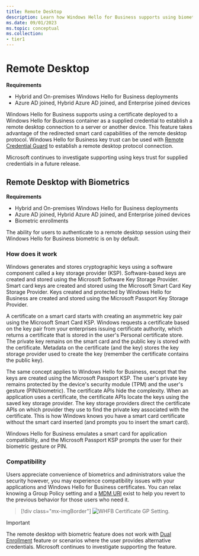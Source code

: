 ```yaml
---
title: Remote Desktop
description: Learn how Windows Hello for Business supports using biometrics with remote desktop
ms.date: 09/01/2023
ms.topic: conceptual
ms.collection:
- tier1
---
```


# Remote Desktop

**Requirements**

- Hybrid and On-premises Windows Hello for Business deployments
- Azure AD joined, Hybrid Azure AD joined, and Enterprise joined devices

Windows Hello for Business supports using a certificate deployed to a Windows Hello for Business container as a supplied credential to establish a remote desktop connection to a server or another device. This feature takes advantage of the redirected smart card capabilities of the remote desktop protocol. Windows Hello for Business key trust can be used with [Remote Credential Guard](../remote-credential-guard.md) to establish a remote desktop protocol connection.

Microsoft continues to investigate supporting using keys trust for supplied credentials in a future release.

## Remote Desktop with Biometrics

**Requirements**

- Hybrid and On-premises Windows Hello for Business deployments
- Azure AD joined, Hybrid Azure AD joined, and Enterprise joined devices
- Biometric enrollments

The ability for users to authenticate to a remote desktop session using their Windows Hello for Business biometric is on by default.

### How does it work

Windows generates and stores cryptographic keys using a software component called a key storage provider (KSP). Software-based keys are created and stored using the Microsoft Software Key Storage Provider. Smart card keys are created and stored using the Microsoft Smart Card Key Storage Provider. Keys created and protected by Windows Hello for Business are created and stored using the Microsoft Passport Key Storage Provider.

A certificate on a smart card starts with creating an asymmetric key pair using the Microsoft Smart Card KSP. Windows requests a certificate based on the key pair from your enterprises issuing certificate authority, which returns a certificate that is stored in the user's Personal certificate store. The private key remains on the smart card and the public key is stored with the certificate. Metadata on the certificate (and the key) stores the key storage provider used to create the key (remember the certificate contains the public key).

The same concept applies to Windows Hello for Business, except that the keys are created using the Microsoft Passport KSP. The user's private key remains protected by the device's security module (TPM) and the user's gesture (PIN/biometric). The certificate APIs hide the complexity. When an application uses a certificate, the certificate APIs locate the keys using the saved key storage provider. The key storage providers direct the certificate APIs on which provider they use to find the private key associated with the certificate. This is how Windows knows you have a smart card certificate without the smart card inserted (and prompts you to insert the smart card).

Windows Hello for Business emulates a smart card for application compatibility, and the Microsoft Passport KSP prompts the user for their biometric gesture or PIN.

### Compatibility

Users appreciate convenience of biometrics and administrators value the security however, you may experience compatibility issues with your applications and Windows Hello for Business certificates. You can relax knowing a Group Policy setting and a [MDM URI](/windows/client-management/mdm/passportforwork-csp) exist to help you revert to the previous behavior for those users who need it.

> [!div class="mx-imgBorder"]
> ![WHFB Certificate GP Setting.](images/rdpbio/rdpbiopolicysetting.png)

> [!IMPORTANT]
> The remote desktop with biometric feature does not work with [Dual Enrollment](hello-feature-dual-enrollment.md) feature or scenarios where the user provides alternative credentials. Microsoft continues to investigate supporting the feature.
